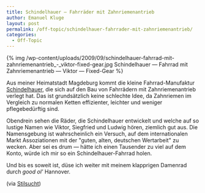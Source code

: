 ```yaml
---
title: Schindelhauer — Fahrräder mit Zahnriemenantrieb
author: Emanuel Kluge
layout: post
permalink: /off-topic/schindelhauer-fahrrader-mit-zahnriemenantrieb/
categories:
  - Off-Topic
---
```


{% img /wp-content/uploads/2009/09/schindelhauer-fahrrad-mit-zahnriemenantrieb_-_viktor-fixed-gear.jpg Schindelhauer — Fahrrad mit Zahnriemenantrieb — Viktor — Fixed-Gear %}

Aus meiner Heimatstadt Magdeburg kommt die kleine Fahrrad-Manufaktur [Schindelhauer](http://www.zahnriemenfahrrad.de/), die sich auf den Bau von Fahrrädern mit Zahnriemenantrieb verlegt hat. Das ist grundsätzlich keine schlechte Idee, da Zahnriemen im Vergleich zu normalen Ketten effizienter, leichter und weniger pflegebedürftig sind.

Obendrein sehen die Räder, die Schindelhauer entwickelt und welche auf so lustige Namen wie Viktor, Siegfried und Ludwig hören, ziemlich gut aus. Die Namensgebung ist wahrscheinlich ein Versuch, auf dem internationalen Markt Assoziationen mit der "guten, alten, deutschen Wertarbeit" zu wecken. Aber sei es drum — hätte ich einen Tausender zu viel auf dem Konto, würde ich mir so ein Schindelhauer-Fahrrad holen.

Und bis es soweit ist, düse ich weiter mit meinem klapprigen Damenrad durch *good ol'* Hannover.

(via [Stilsucht](http://www.stilsucht.de/09/2009/schindelhauer-bikes-zahnriemenfahrrad/))
